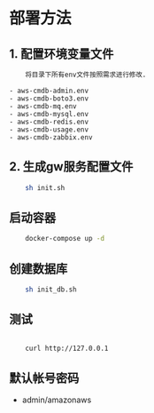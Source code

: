 
# 部署方法

## 1. 配置环境变量文件

```bash
    将目录下所有env文件按照需求进行修改.
```
    - aws-cmdb-admin.env
    - aws-cmdb-boto3.env
    - aws-cmdb-mq.env
    - aws-cmdb-mysql.env
    - aws-cmdb-redis.env
    - aws-cmdb-usage.env
    - aws-cmdb-zabbix.env

## 2. 生成gw服务配置文件

```bash
    sh init.sh
```


## 启动容器

```bash
    docker-compose up -d
```

## 创建数据库
```bash
    sh init_db.sh
```

## 测试

```bash

    curl http://127.0.0.1

```

## 默认帐号密码

  - admin/amazonaws

